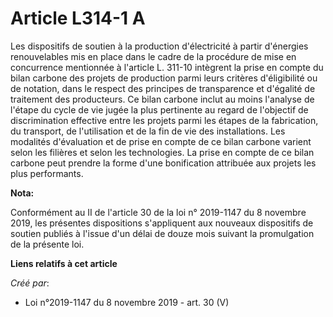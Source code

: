 # Article L314-1 A

Les dispositifs de soutien à la production d'électricité à partir d'énergies renouvelables mis en place dans le cadre de la
procédure de mise en concurrence mentionnée à l'article L. 311-10 intègrent la prise en compte du bilan carbone des projets
de production parmi leurs critères d'éligibilité ou de notation, dans le respect des principes de transparence et d'égalité
de traitement des producteurs. Ce bilan carbone inclut au moins l'analyse de l'étape du cycle de vie jugée la plus pertinente
au regard de l'objectif de discrimination effective entre les projets parmi les étapes de la fabrication, du transport, de
l'utilisation et de la fin de vie des installations. Les modalités d'évaluation et de prise en compte de ce bilan carbone
varient selon les filières et selon les technologies. La prise en compte de ce bilan carbone peut prendre la forme d'une
bonification attribuée aux projets les plus performants.

**Nota:**

Conformément au II de l'article 30 de la loi n° 2019-1147 du 8 novembre 2019, les présentes dispositions s'appliquent aux
nouveaux dispositifs de soutien publiés à l'issue d'un délai de douze mois suivant la promulgation de la présente loi.

**Liens relatifs à cet article**

_Créé par_:

  - Loi n°2019-1147 du 8 novembre 2019 - art. 30 (V)
